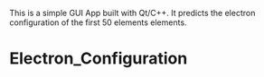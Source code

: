 This is a simple GUI App built with Qt/C++.
It predicts the electron configuration of the first 50 elements elements.

# Electron_Configuration
